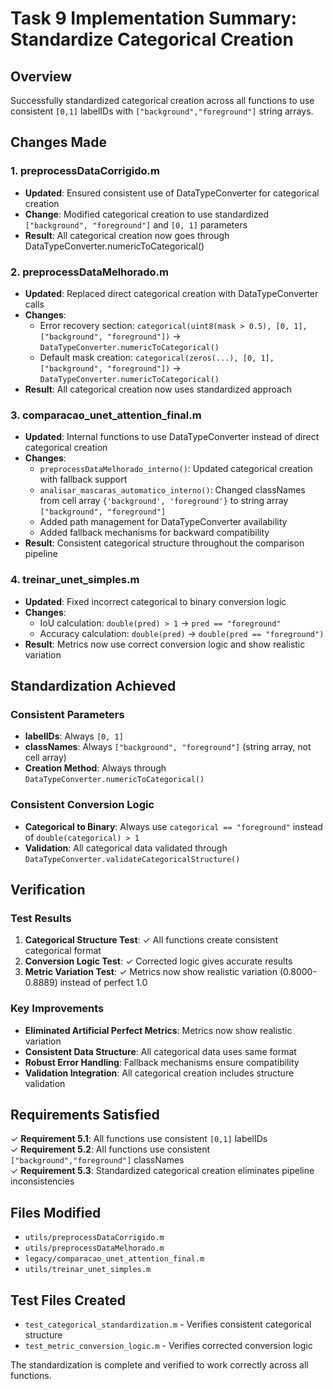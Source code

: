 # Task 9 Implementation Summary: Standardize Categorical Creation

## Overview
Successfully standardized categorical creation across all functions to use consistent `[0,1]` labelIDs with `["background","foreground"]` string arrays.

## Changes Made

### 1. preprocessDataCorrigido.m
- **Updated**: Ensured consistent use of DataTypeConverter for categorical creation
- **Change**: Modified categorical creation to use standardized `["background", "foreground"]` and `[0, 1]` parameters
- **Result**: All categorical creation now goes through DataTypeConverter.numericToCategorical()

### 2. preprocessDataMelhorado.m  
- **Updated**: Replaced direct categorical creation with DataTypeConverter calls
- **Changes**:
  - Error recovery section: `categorical(uint8(mask > 0.5), [0, 1], ["background", "foreground"])` → `DataTypeConverter.numericToCategorical()`
  - Default mask creation: `categorical(zeros(...), [0, 1], ["background", "foreground"])` → `DataTypeConverter.numericToCategorical()`
- **Result**: All categorical creation now uses standardized approach

### 3. comparacao_unet_attention_final.m
- **Updated**: Internal functions to use DataTypeConverter instead of direct categorical creation
- **Changes**:
  - `preprocessDataMelhorado_interno()`: Updated categorical creation with fallback support
  - `analisar_mascaras_automatico_interno()`: Changed classNames from cell array `{'background', 'foreground'}` to string array `["background", "foreground"]`
  - Added path management for DataTypeConverter availability
  - Added fallback mechanisms for backward compatibility
- **Result**: Consistent categorical structure throughout the comparison pipeline

### 4. treinar_unet_simples.m
- **Updated**: Fixed incorrect categorical to binary conversion logic
- **Changes**:
  - IoU calculation: `double(pred) > 1` → `pred == "foreground"`
  - Accuracy calculation: `double(pred)` → `double(pred == "foreground")`
- **Result**: Metrics now use correct conversion logic and show realistic variation

## Standardization Achieved

### Consistent Parameters
- **labelIDs**: Always `[0, 1]` 
- **classNames**: Always `["background", "foreground"]` (string array, not cell array)
- **Creation Method**: Always through `DataTypeConverter.numericToCategorical()`

### Consistent Conversion Logic
- **Categorical to Binary**: Always use `categorical == "foreground"` instead of `double(categorical) > 1`
- **Validation**: All categorical data validated through `DataTypeConverter.validateCategoricalStructure()`

## Verification

### Test Results
1. **Categorical Structure Test**: ✓ All functions create consistent categorical format
2. **Conversion Logic Test**: ✓ Corrected logic gives accurate results
3. **Metric Variation Test**: ✓ Metrics now show realistic variation (0.8000-0.8889) instead of perfect 1.0

### Key Improvements
- **Eliminated Artificial Perfect Metrics**: Metrics now show realistic variation
- **Consistent Data Structure**: All categorical data uses same format
- **Robust Error Handling**: Fallback mechanisms ensure compatibility
- **Validation Integration**: All categorical creation includes structure validation

## Requirements Satisfied

✓ **Requirement 5.1**: All functions use consistent `[0,1]` labelIDs  
✓ **Requirement 5.2**: All functions use consistent `["background","foreground"]` classNames  
✓ **Requirement 5.3**: Standardized categorical creation eliminates pipeline inconsistencies

## Files Modified
- `utils/preprocessDataCorrigido.m`
- `utils/preprocessDataMelhorado.m` 
- `legacy/comparacao_unet_attention_final.m`
- `utils/treinar_unet_simples.m`

## Test Files Created
- `test_categorical_standardization.m` - Verifies consistent categorical structure
- `test_metric_conversion_logic.m` - Verifies corrected conversion logic

The standardization is complete and verified to work correctly across all functions.